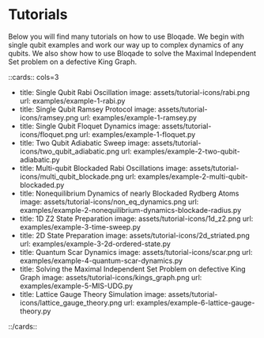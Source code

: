 # Tutorials

Below you will find many tutorials on how to use Bloqade. We begin with single qubit examples and work our way up to complex dynamics of any qubits. We also show how to use Bloqade to solve the Maximal Independent Set problem on a defective King Graph.

::cards:: cols=3


- title: Single Qubit Rabi Oscillation
  image: assets/tutorial-icons/rabi.png
  url: examples/example-1-rabi.py
- title: Single Qubit Ramsey Protocol
  image: assets/tutorial-icons/ramsey.png
  url: examples/example-1-ramsey.py
- title: Single Qubit Floquet Dynamics
  image: assets/tutorial-icons/floquet.png
  url: examples/example-1-floquet.py
- title: Two Qubit Adiabatic Sweep
  image: assets/tutorial-icons/two_qubit_adiabatic.png
  url: examples/example-2-two-qubit-adiabatic.py
- title: Multi-qubit Blockaded Rabi Oscillations
  image: assets/tutorial-icons/multi_qubit_blockade.png
  url: examples/example-2-multi-qubit-blockaded.py
- title: Nonequilibrium Dynamics of nearly Blockaded Rydberg Atoms
  image: assets/tutorial-icons/non_eq_dynamics.png
  url: examples/example-2-nonequilibrium-dynamics-blockade-radius.py
- title: 1D Z2 State Preparation
  image: assets/tutorial-icons/1d_z2.png
  url: examples/example-3-time-sweep.py
- title: 2D State Preparation
  image: assets/tutorial-icons/2d_striated.png
  url: examples/example-3-2d-ordered-state.py
- title: Quantum Scar Dynamics
  image: assets/tutorial-icons/scar.png
  url: examples/example-4-quantum-scar-dynamics.py
- title: Solving the Maximal Independent Set Problem on defective King Graph
  image: assets/tutorial-icons/kings_graph.png
  url: examples/example-5-MIS-UDG.py
- title: Lattice Gauge Theory Simulation
  image: assets/tutorial-icons/lattice_gauge_theory.png
  url: examples/example-6-lattice-gauge-theory.py

::/cards::
